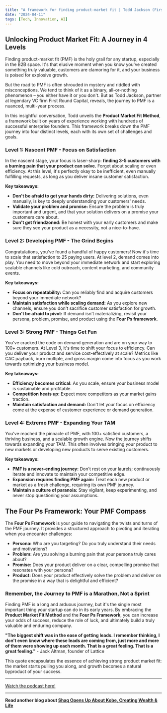 ```yaml
---
title: "A framework for finding product-market fit | Todd Jackson (First Round Capital)"
date: "2024-04-11"
tags: [Tech, Innovation, AI]
---
```


## Unlocking Product Market Fit: A Journey in 4 Levels

Finding product-market fit (PMF) is the holy grail for any startup, especially in the B2B space. It's that elusive moment when you know you've created something truly valuable, customers are clamoring for it, and your business is poised for explosive growth. 

But the road to PMF is often shrouded in mystery and riddled with misconceptions. We tend to think of it as a binary, all-or-nothing phenomenon – you either have it or you don't. But as Todd Jackson, partner at legendary VC firm First Round Capital, reveals, the journey to PMF is a nuanced, multi-year process. 

In this insightful conversation, Todd unveils the **Product Market Fit Method**, a framework built on years of experience working with hundreds of successful enterprise founders. This framework breaks down the PMF journey into four distinct levels, each with its own set of challenges and goals. 

### Level 1: Nascent PMF -  Focus on Satisfaction

In the nascent stage, your focus is laser-sharp: **finding 3-5 customers with a burning pain that your product can solve.** Forget about scaling or even efficiency. At this level, it's perfectly okay to be inefficient, even manually fulfilling requests, as long as you deliver insane customer satisfaction. 

**Key takeaways:**

* **Don't be afraid to get your hands dirty:** Delivering solutions, even manually, is key to deeply understanding your customers' needs.
* **Validate your problem and promise:** Ensure the problem is truly important and urgent, and that your solution delivers on a promise your customers care about.
* **Don't get friendzoned:** Be honest with your early customers and make sure they see your product as a necessity, not a nice-to-have.

### Level 2: Developing PMF - The Grind Begins

Congratulations, you've found a handful of happy customers! Now it's time to scale that satisfaction to 25 paying users.  At level 2, demand comes into play. You need to move beyond your immediate network and start exploring scalable channels like cold outreach, content marketing, and community events. 

**Key takeaways:**

* **Focus on repeatability:** Can you reliably find and acquire customers beyond your immediate network?
* **Maintain satisfaction while scaling demand:** As you explore new channels, ensure you don't sacrifice customer satisfaction for growth.
* **Don't be afraid to pivot:** If demand isn't materializing, revisit your persona, problem, promise, and product using the **Four Ps framework**.

### Level 3: Strong PMF -  Things Get Fun

You've cracked the code on demand generation and are on your way to 100+ customers. At Level 3, it's time to shift your focus to efficiency. Can you deliver your product and service cost-effectively at scale? Metrics like CAC payback, burn multiple, and gross margin come into focus as you work towards optimizing your business model.

**Key takeaways:**

* **Efficiency becomes critical:** As you scale, ensure your business model is sustainable and profitable. 
* **Competition heats up:** Expect more competitors as your market gains traction.
* **Maintain satisfaction and demand:**  Don't let your focus on efficiency come at the expense of customer experience or demand generation.

### Level 4: Extreme PMF - Expanding Your TAM 

You've reached the pinnacle of PMF, with 100+ satisfied customers, a thriving business, and a scalable growth engine. Now the journey shifts towards expanding your TAM. This often involves bringing your product to new markets or developing new products to serve existing customers. 

**Key takeaways:**

* **PMF is a never-ending journey:**  Don't rest on your laurels; continuously iterate and innovate to maintain your competitive edge.
* **Expansion requires finding PMF again:** Treat each new product or market as a fresh challenge, requiring its own PMF journey.
* **Maintain a culture of paranoia:** Stay vigilant, keep experimenting, and never stop questioning your assumptions.

## The Four Ps Framework: Your PMF Compass

The **Four Ps Framework** is your guide to navigating the twists and turns of the PMF journey. It provides a structured approach to pivoting and iterating when you encounter challenges:

* **Persona:** Who are you targeting? Do you truly understand their needs and motivations?
* **Problem:** Are you solving a burning pain that your persona truly cares about?
* **Promise:** Does your product deliver on a clear, compelling promise that resonates with your persona?
* **Product:** Does your product effectively solve the problem and deliver on the promise in a way that is delightful and efficient?

###  Remember, the Journey to PMF is a Marathon, Not a Sprint

Finding PMF is a long and arduous journey, but it's the single most important thing your startup can do in its early years. By embracing the **Product Market Fit Method** and the **Four Ps Framework**, you can increase your odds of success, reduce the role of luck, and ultimately build a truly valuable and enduring company.

**"The biggest shift was in the ease of getting leads.  I remember thinking, I don't even know where these leads are coming from,  just more and more of them were showing up each month.  That is a great feeling. That is a great feeling."** - Jack Altman, founder of Lattice

This quote encapsulates the essence of achieving strong product market fit: the market starts pulling you along, and growth becomes a natural byproduct of your success.

---

<a href="https://youtube.com/watch?v=yc1Uwhfxacs" target="_blank">Watch the podcast here!</a>


---

**Read another blog about [Shaq Opens Up About Kobe, Creating Wealth & Life](./20220909-shaquilleoneal-pbdpodcast)**